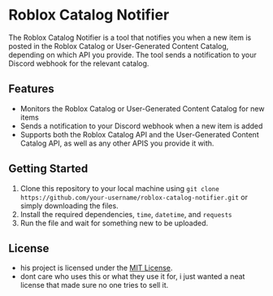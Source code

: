 # Roblox Catalog Notifier

The Roblox Catalog Notifier is a tool that notifies you when a new item is posted in the Roblox Catalog or User-Generated Content Catalog, depending on which API you provide. The tool sends a notification to your Discord webhook for the relevant catalog.

## Features

- Monitors the Roblox Catalog or User-Generated Content Catalog for new items
- Sends a notification to your Discord webhook when a new item is added
- Supports both the Roblox Catalog API and the User-Generated Content Catalog API, as well as any other APIS you provide it with.

## Getting Started

1. Clone this repository to your local machine using `git clone https://github.com/your-username/roblox-catalog-notifier.git` or simply downloading the files.
2. Install the required dependencies, `time`, `datetime`, and `requests`
4. Run the file and wait for something new to be uploaded.

## License

- his project is licensed under the [MIT License](https://opensource.org/licenses/MIT).
-  dont care who uses this or what they use it for, i just wanted a neat license that made sure no one tries to sell it.
